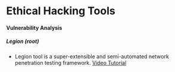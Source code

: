 # Ethical Hacking Tools

#### Vulnerability Analysis
##### Legion (root)

* Legion tool is a super-extensible and semi-automated network penetration testing framework.
  [Video Tutorial](https://youtu.be/XDwzyu9GtYY?si=Ec-bo-rmwke62kcN)
